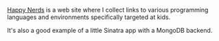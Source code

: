 [Happy Nerds](http://www.happynerds.net) is a web site where I collect
links to various programming languages and environments specifically
targeted at kids.

It's also a good example of a little Sinatra app with a MongoDB backend.
